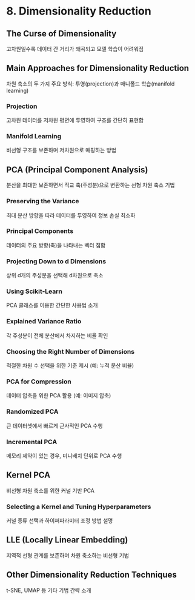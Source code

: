 # 8. Dimensionality Reduction
## The Curse of Dimensionality
고차원일수록 데이터 간 거리가 왜곡되고 모델 학습이 어려워짐

## Main Approaches for Dimensionality Reduction
차원 축소의 두 가지 주요 방식: 투영(projection)과 매니폴드 학습(manifold learning)

### Projection
고차원 데이터를 저차원 평면에 투영하여 구조를 간단히 표현함

### Manifold Learning
비선형 구조를 보존하며 저차원으로 매핑하는 방법

## PCA (Principal Component Analysis)
분산을 최대한 보존하면서 직교 축(주성분)으로 변환하는 선형 차원 축소 기법

### Preserving the Variance
최대 분산 방향을 따라 데이터를 투영하여 정보 손실 최소화

### Principal Components
데이터의 주요 방향(축)을 나타내는 벡터 집합

### Projecting Down to d Dimensions
상위 d개의 주성분을 선택해 d차원으로 축소

### Using Scikit-Learn
PCA 클래스를 이용한 간단한 사용법 소개

### Explained Variance Ratio
각 주성분이 전체 분산에서 차지하는 비율 확인

### Choosing the Right Number of Dimensions
적절한 차원 수 선택을 위한 기준 제시 (예: 누적 분산 비율)

### PCA for Compression
데이터 압축을 위한 PCA 활용 (예: 이미지 압축)

### Randomized PCA
큰 데이터셋에서 빠르게 근사적인 PCA 수행

### Incremental PCA
메모리 제약이 있는 경우, 미니배치 단위로 PCA 수행

## Kernel PCA
비선형 차원 축소를 위한 커널 기반 PCA

### Selecting a Kernel and Tuning Hyperparameters
커널 종류 선택과 하이퍼파라미터 조정 방법 설명

## LLE (Locally Linear Embedding)
지역적 선형 관계를 보존하며 차원 축소하는 비선형 기법

## Other Dimensionality Reduction Techniques
t-SNE, UMAP 등 기타 기법 간략 소개
